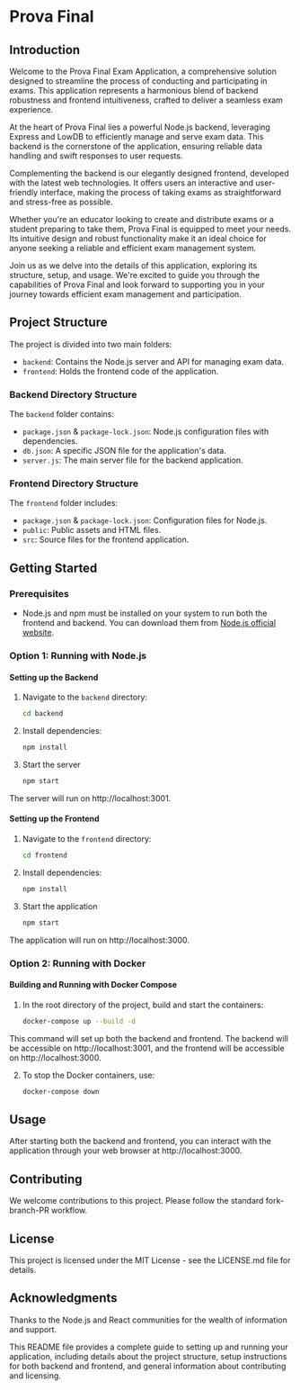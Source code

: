 # Prova Final

## Introduction
Welcome to the Prova Final Exam Application, a comprehensive solution designed to streamline the process of conducting and participating in exams. This application represents a harmonious blend of backend robustness and frontend intuitiveness, crafted to deliver a seamless exam experience.

At the heart of Prova Final lies a powerful Node.js backend, leveraging Express and LowDB to efficiently manage and serve exam data. This backend is the cornerstone of the application, ensuring reliable data handling and swift responses to user requests.

Complementing the backend is our elegantly designed frontend, developed with the latest web technologies. It offers users an interactive and user-friendly interface, making the process of taking exams as straightforward and stress-free as possible.

Whether you're an educator looking to create and distribute exams or a student preparing to take them, Prova Final is equipped to meet your needs. Its intuitive design and robust functionality make it an ideal choice for anyone seeking a reliable and efficient exam management system.

Join us as we delve into the details of this application, exploring its structure, setup, and usage. We're excited to guide you through the capabilities of Prova Final and look forward to supporting you in your journey towards efficient exam management and participation.

## Project Structure
The project is divided into two main folders:

- `backend`: Contains the Node.js server and API for managing exam data.
- `frontend`: Holds the frontend code of the application.

### Backend Directory Structure
The `backend` folder contains:
- `package.json` & `package-lock.json`: Node.js configuration files with dependencies.
- `db.json`: A specific JSON file for the application's data.
- `server.js`: The main server file for the backend application.

### Frontend Directory Structure
The `frontend` folder includes:
- `package.json` & `package-lock.json`: Configuration files for Node.js.
- `public`: Public assets and HTML files.
- `src`: Source files for the frontend application.

## Getting Started

### Prerequisites
- Node.js and npm must be installed on your system to run both the frontend and backend. You can download them from [Node.js official website](https://nodejs.org/).

### Option 1: Running with Node.js

#### Setting up the Backend
1. Navigate to the `backend` directory:
   ```bash
   cd backend
   ```

2. Install dependencies:
    ```bash
    npm install
    ```

3. Start the server
    ```bash
    npm start
    ```

The server will run on http://localhost:3001.

#### Setting up the Frontend
1. Navigate to the `frontend` directory:
   ```bash
   cd frontend
   ```

2. Install dependencies:
    ```bash
    npm install
    ```

3. Start the application
    ```bash
    npm start
    ```

The application will run on http://localhost:3000.

### Option 2: Running with Docker

#### Building and Running with Docker Compose

1. In the root directory of the project, build and start the containers:
    ```bash
    docker-compose up --build -d
    ```
    
This command will set up both the backend and frontend.
The backend will be accessible on http://localhost:3001, and the frontend will be accessible on http://localhost:3000.

2. To stop the Docker containers, use:
    ```bash
    docker-compose down
    ```

## Usage
After starting both the backend and frontend, you can interact with the application through your web browser at http://localhost:3000.

## Contributing
We welcome contributions to this project. Please follow the standard fork-branch-PR workflow.

## License
This project is licensed under the MIT License - see the LICENSE.md file for details.

## Acknowledgments
Thanks to the Node.js and React communities for the wealth of information and support.


This README file provides a complete guide to setting up and running your application, including details about the project structure, setup instructions for both backend and frontend, and general information about contributing and licensing.
